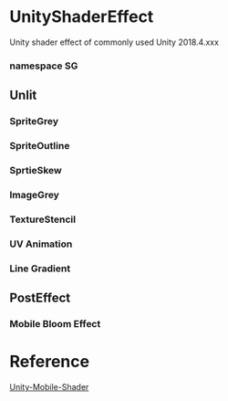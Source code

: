 # UnityShaderEffect
Unity shader effect of commonly used
Unity 2018.4.xxx

### namespace SG

## Unlit

### SpriteGrey

### SpriteOutline

### SprtieSkew

### ImageGrey

### TextureStencil

### UV Animation

### Line Gradient


## PostEffect

### Mobile Bloom Effect



# Reference

[Unity-Mobile-Shader](https://github.com/QianMo/Unity-Mobile-Shader)




